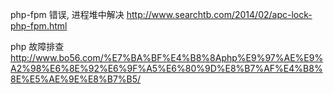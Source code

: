 php-fpm 错误, 进程堆中解决
http://www.searchtb.com/2014/02/apc-lock-php-fpm.html

php 故障排查
http://www.bo56.com/%E7%BA%BF%E4%B8%8Aphp%E9%97%AE%E9%A2%98%E6%8E%92%E6%9F%A5%E6%80%9D%E8%B7%AF%E4%B8%8E%E5%AE%9E%E8%B7%B5/

